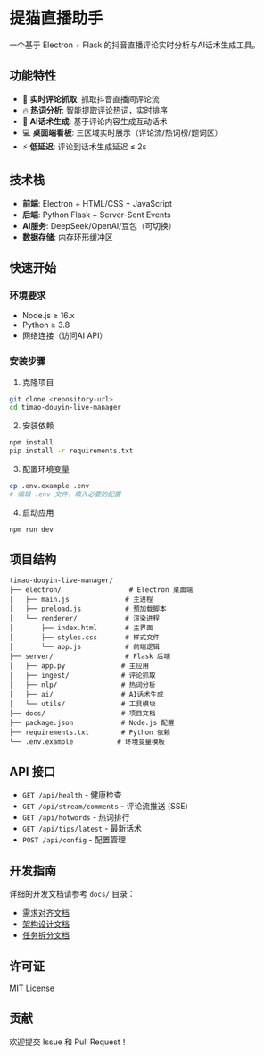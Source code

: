 # 提猫直播助手

一个基于 Electron + Flask 的抖音直播评论实时分析与AI话术生成工具。

## 功能特性

- 🔄 **实时评论抓取**: 抓取抖音直播间评论流
- 🔥 **热词分析**: 智能提取评论热词，实时排序
- 🤖 **AI话术生成**: 基于评论内容生成互动话术
- 💻 **桌面端看板**: 三区域实时展示（评论流/热词榜/题词区）
- ⚡ **低延迟**: 评论到话术生成延迟 ≤ 2s

## 技术栈

- **前端**: Electron + HTML/CSS + JavaScript
- **后端**: Python Flask + Server-Sent Events
- **AI服务**: DeepSeek/OpenAI/豆包（可切换）
- **数据存储**: 内存环形缓冲区

## 快速开始

### 环境要求

- Node.js ≥ 16.x
- Python ≥ 3.8
- 网络连接（访问AI API）

### 安装步骤

1. 克隆项目
```bash
git clone <repository-url>
cd timao-douyin-live-manager
```

2. 安装依赖
```bash
npm install
pip install -r requirements.txt
```

3. 配置环境变量
```bash
cp .env.example .env
# 编辑 .env 文件，填入必要的配置
```

4. 启动应用
```bash
npm run dev
```

## 项目结构

```
timao-douyin-live-manager/
├── electron/                 # Electron 桌面端
│   ├── main.js              # 主进程
│   ├── preload.js           # 预加载脚本
│   └── renderer/            # 渲染进程
│       ├── index.html       # 主界面
│       ├── styles.css       # 样式文件
│       └── app.js           # 前端逻辑
├── server/                  # Flask 后端
│   ├── app.py              # 主应用
│   ├── ingest/             # 评论抓取
│   ├── nlp/                # 热词分析
│   ├── ai/                 # AI话术生成
│   └── utils/              # 工具模块
├── docs/                   # 项目文档
├── package.json            # Node.js 配置
├── requirements.txt        # Python 依赖
└── .env.example           # 环境变量模板
```

## API 接口

- `GET /api/health` - 健康检查
- `GET /api/stream/comments` - 评论流推送 (SSE)
- `GET /api/hotwords` - 热词排行
- `GET /api/tips/latest` - 最新话术
- `POST /api/config` - 配置管理

## 开发指南

详细的开发文档请参考 `docs/` 目录：

- [需求对齐文档](docs/提猫直播助手_ALIGNMENT_项目初始化.md)
- [架构设计文档](docs/提猫直播助手_DESIGN_架构设计.md)
- [任务拆分文档](docs/提猫直播助手_TASK_任务拆分.md)

## 许可证

MIT License

## 贡献

欢迎提交 Issue 和 Pull Request！